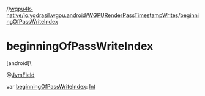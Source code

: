 //[wgpu4k-native](../../../index.md)/[io.ygdrasil.wgpu.android](../index.md)/[WGPURenderPassTimestampWrites](index.md)/[beginningOfPassWriteIndex](beginning-of-pass-write-index.md)

# beginningOfPassWriteIndex

[android]\

@[JvmField](https://kotlinlang.org/api/core/kotlin-stdlib/kotlin.jvm/-jvm-field/index.html)

var [beginningOfPassWriteIndex](beginning-of-pass-write-index.md): [Int](https://kotlinlang.org/api/core/kotlin-stdlib/kotlin/-int/index.html)